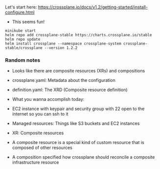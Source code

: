 Let's start here: https://crossplane.io/docs/v1.2/getting-started/install-configure.html
- This seems fun!

```shell
minikube start
helm repo add crossplane-stable https://charts.crossplane.io/stable
helm repo update
helm install crossplane --namespace crossplane-system crossplane-stable/crossplane --version 1.2.2
```

### Random notes
- Looks like there are composite resources (XRs) and compositions
- crossplane.yaml: Metadata about the configuration
- definition.yaml: The XRD (Composite resource definition)
- What you wanna accomplish today:
- EC2 instance with keypair and security group with 22 open to the internet so you can ssh to it

- Managed resources: Things like S3 buckets and EC2 instances

- XR: Composite resources
- A composite resource is a special kind of custom resource that is composed of other resources

- A composition specified how crossplane should reconcile a composite infrastructure resource